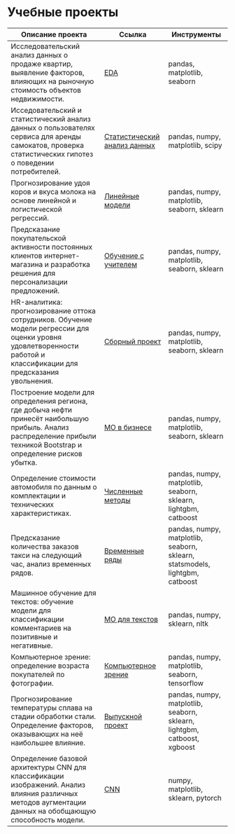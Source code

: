 # Учебные проекты  

| Описание проекта | Ссылка | Инструменты |
| --- | --- | --- |
| Исследовательский анализ данных о продаже квартир, выявление факторов, влияющих на рыночную стоимость объектов недвижимости. | [EDA](https://github.com/selivanovaviktoria/ds_projects/blob/main/1.%D0%98%D1%81%D1%81%D0%BB%D0%B5%D0%B4%D0%BE%D0%B2%D0%B0%D1%82%D0%B5%D0%BB%D1%8C%D1%81%D0%BA%D0%B8%D0%B9_%D0%B0%D0%BD%D0%B0%D0%BB%D0%B8%D0%B7_%D0%B4%D0%B0%D0%BD%D0%BD%D1%8B%D1%85.ipynb) | pandas, matplotlib, seaborn |
| Исседовательский и статистический анализ данных о пользователях сервиса для аренды самокатов, проверка статистических гипотез о поведении потребителей. | [Статистический анализ данных](https://github.com/selivanovaviktoria/ds_projects/blob/main/1.%D0%98%D1%81%D1%81%D0%BB%D0%B5%D0%B4%D0%BE%D0%B2%D0%B0%D1%82%D0%B5%D0%BB%D1%8C%D1%81%D0%BA%D0%B8%D0%B9_%D0%B0%D0%BD%D0%B0%D0%BB%D0%B8%D0%B7_%D0%B4%D0%B0%D0%BD%D0%BD%D1%8B%D1%85.ipynb) |  pandas, numpy, matplotlib, scipy |
| Прогнозирование удоя коров и вкуса молока на основе линейной и логистической регрессий. | [Линейные модели](https://github.com/selivanovaviktoria/ds_projects/blob/main/3.%D0%9B%D0%B8%D0%BD%D0%B5%D0%B9%D0%BD%D1%8B%D0%B5_%D0%BC%D0%BE%D0%B4%D0%B5%D0%BB%D0%B8.ipynb) | pandas, numpy, matplotlib, seaborn, sklearn |
| Предсказание покупательской активности постоянных клиентов интернет-магазина и разработка решения для персонализации предложений. | [Обучение с учителем](https://github.com/selivanovaviktoria/ds_projects/blob/main/4.%D0%9E%D0%B1%D1%83%D1%87%D0%B5%D0%BD%D0%B8%D0%B5_%D1%81_%D1%83%D1%87%D0%B8%D1%82%D0%B5%D0%BB%D0%B5%D0%BC.ipynb) | pandas, numpy, matplotlib, seaborn, sklearn |
| HR-аналитика: прогнозирование оттока сотрудников. Обучение модели регрессии для оценки уровня удовлетворенности работой и классификации для предсказания увольнения. | [Сборный проект](https://github.com/selivanovaviktoria/ds_projects/blob/main/5.%D0%A1%D0%B1%D0%BE%D1%80%D0%BD%D1%8B%D0%B9_%D0%BF%D1%80%D0%BE%D0%B5%D0%BA%D1%82.ipynb) | pandas, numpy, matplotlib, seaborn, sklearn |
| Построение модели для определения региона, где добыча нефти принесёт наибольшую прибыль. Анализ распределение прибыли техникой Bootstrap и определение рисков убытка. | [МО в бизнесе](https://github.com/selivanovaviktoria/ds_projects/blob/main/6.%D0%9C%D0%9E_%D0%B2_%D0%B1%D0%B8%D0%B7%D0%BD%D0%B5%D1%81%D0%B5.ipynb) | pandas, numpy, matplotlib, seaborn, sklearn |
| Определение стоимости автомобиля по данным о комплектации и технических характеристиках. | [Численные методы](https://github.com/selivanovaviktoria/ds_projects/blob/main/7.%D0%A7%D0%B8%D1%81%D0%BB%D0%B5%D0%BD%D0%BD%D1%8B%D0%B5_%D0%BC%D0%B5%D1%82%D0%BE%D0%B4%D1%8B.ipynb) | pandas, numpy, matplotlib, seaborn, sklearn, lightgbm, catboost |
| Предсказание количества заказов такси на следующий час, анализ временных рядов. | [Временные ряды](https://github.com/selivanovaviktoria/ds_projects/blob/main/8.%D0%92%D1%80%D0%B5%D0%BC%D0%B5%D0%BD%D0%BD%D1%8B%D0%B5_%D1%80%D1%8F%D0%B4%D1%8B.ipynb) | pandas, numpy, matplotlib, seaborn, sklearn, statsmodels, lightgbm, catboost |
| Машинное обучение для текстов: обучение модели для классификации комментариев на позитивные и негативные. | [МО для текстов](https://github.com/selivanovaviktoria/ds_projects/blob/main/9.%D0%9C%D0%9E_%D0%B4%D0%BB%D1%8F_%D1%82%D0%B5%D0%BA%D1%81%D1%82%D0%BE%D0%B2.ipynb) | pandas, numpy, sklearn, nltk |
| Компьютерное зрение: определение возраста покупателей по фотографии. | [Компьютерное зрение](https://github.com/selivanovaviktoria/ds_projects/blob/main/10.%D0%9A%D0%BE%D0%BC%D0%BF%D1%8C%D1%8E%D1%82%D0%B5%D1%80%D0%BD%D0%BE%D0%B5_%D0%B7%D1%80%D0%B5%D0%BD%D0%B8%D0%B5.ipynb) | pandas, numpy, matplotlib, seaborn, tensorflow |
| Прогнозирование температуры сплава на стадии обработки cтали. Определение факторов, оказывающих на неё наибольшее влияние.  | [Выпускной проект](https://github.com/selivanovaviktoria/ds_projects/blob/main/11.%D0%92%D1%8B%D0%BF%D1%83%D1%81%D0%BA%D0%BD%D0%BE%D0%B9_%D0%BF%D1%80%D0%BE%D0%B5%D0%BA%D1%82.ipynb) | pandas, numpy, matplotlib, seaborn, sklearn, lightgbm, catboost, xgboost |
| Определение базовой архитектуры CNN для классификации изображений. Анализ влияния различных методов аугментации данных на обобщающую способность модели. | [CNN](https://github.com/selivanovaviktoria/ds_projects/blob/main/12.Lab_DL_SelivanovaVV.ipynb) | numpy, matplotlib, sklearn, pytorch |



